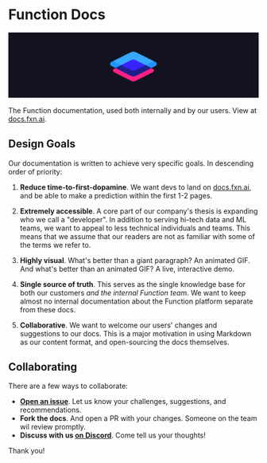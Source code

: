 # Function Docs

![function logo](https://raw.githubusercontent.com/fxnai/.github/main/logo_wide.png)

The Function documentation, used both internally and by our users. View at [docs.fxn.ai](https://docs.fxn.ai).

## Design Goals
Our documentation is written to achieve very specific goals. In descending order of priority:

1. **Reduce time-to-first-dopamine**. We want devs to land on [docs.fxn.ai](https://docs.fxn.ai), and be able to make a prediction within the first 1-2 pages.

2. **Extremely accessible**. A core part of our company's thesis is expanding who we call a "developer". In addition to serving hi-tech data and ML teams, we want to appeal to less technical individuals and teams. This means that we assume that our readers are not as familiar with some of the terms we refer to.

3. **Highly visual**. What's better than a giant paragraph? An animated GIF. And what's better than an animated GIF? A live, interactive demo.

4. **Single source of truth**. This serves as the single knowledge base for both our customers *and the internal Function team*. We want to keep almost no internal documentation about the Function platform separate from these docs.

5. **Collaborative**. We want to welcome our users' changes and suggestions to our docs. This is a major motivation in using Markdown as our content format, and open-sourcing the docs themselves.

## Collaborating
There are a few ways to collaborate:
- **[Open an issue](https://github.com/fxnai/docs/issues)**. Let us know your challenges, suggestions, and recommendations.
- **Fork the docs**. And open a PR with your changes. Someone on the team wil review promptly.
- **Discuss with us [on Discord](https://fxn.ai/community)**. Come tell us your thoughts!

Thank you!